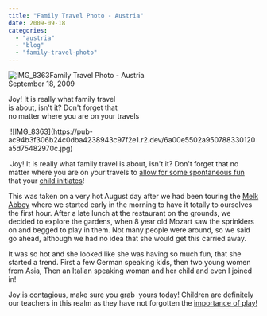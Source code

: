 ```yaml
---
title: "Family Travel Photo - Austria"
date: 2009-09-18
categories: 
  - "austria"
  - "blog"
  - "family-travel-photo"
---
```


 ![IMG_8363](https://pub-ac94b3f306b24c0dba4238943c97f2e1.r2.dev/6a00e5502a950788330120a580dc8c970b.jpg)Family Travel Photo - Austria  
September 18, 2009

Joy! It is really what family travel  
is about, isn't it? Don't forget that  
no matter where you are on your travels

<!--more-->  ![IMG_8363](https://pub-ac94b3f306b24c0dba4238943c97f2e1.r2.dev/6a00e5502a950788330120a5d75482970c.jpg)

 Joy! It is really what family travel is about, isn't it? Don't forget that no matter where you are on your travels to [allow for some spontaneous fun](http://www.uptake.com/blog/family_vacations/tips-traveling-with-kids-summer-vacation_4392.html) that your [child initiates](http://soultravelers3new.local/2009/09/-a-travelers-tragic-tale-handling-travel-disasters-medical-emergency-.html)!

This was taken on a very hot August day after we had been touring the [Melk Abbey](http://www.stiftmelk.at/englisch/index.html) where we started early in the morning to have it totally to ourselves the first hour. After a late lunch at the restaurant on the grounds, we decided to explore the gardens, when 8 year old Mozart saw the sprinklers on and begged to play in them. Not many people were around, so we said go ahead, although we had no idea that she would get this carried away.

It was so hot and she looked like she was having so much fun, that she started a trend. First a few German speaking kids, then two young women from Asia, Then an Italian speaking woman and her child and even I joined in!

[Joy is contagious](http://www.thecrimson.com/article.aspx?ref=525793), make sure you grab  yours today! Children are definitely our teachers in this realm as they have not forgotten the [importance of play!](http://soultravelers3new.local/2007/05/hanging-out-roa.html)
